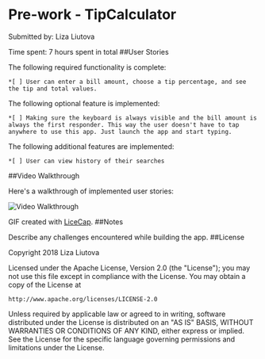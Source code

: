 # Pre-work - TipCalculator

Submitted by: Liza Liutova

Time spent: 7 hours spent in total
##User Stories

The following required functionality is complete:

    *[ ] User can enter a bill amount, choose a tip percentage, and see the tip and total values.
    
The following optional feature is implemented:

    *[ ] Making sure the keyboard is always visible and the bill amount is always the first responder. This way the user doesn't have to tap anywhere to use this app. Just launch the app and start typing.

The following additional features are implemented:

    *[ ] User can view history of their searches

##Video Walkthrough

Here's a walkthrough of implemented user stories:

<img src='blob:https://imgur.com/06a936e2-fdd3-445c-99a6-ff7f96c0e444' title='Video Walkthrough' width='' alt='Video Walkthrough' />

GIF created with [LiceCap](http://www.cockos.com/licecap/).
##Notes

Describe any challenges encountered while building the app.
##License

Copyright 2018 Liza Liutova

Licensed under the Apache License, Version 2.0 (the "License");
you may not use this file except in compliance with the License.
You may obtain a copy of the License at

    http://www.apache.org/licenses/LICENSE-2.0

Unless required by applicable law or agreed to in writing, software
distributed under the License is distributed on an "AS IS" BASIS,
WITHOUT WARRANTIES OR CONDITIONS OF ANY KIND, either express or implied.
See the License for the specific language governing permissions and
limitations under the License.
